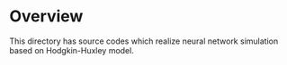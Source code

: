 # Overview
This directory has source codes which realize neural network simulation based on Hodgkin-Huxley model.
